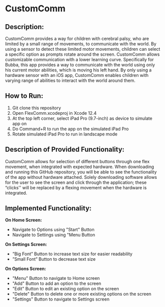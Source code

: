 # CustomComm

## Description:
CustomComm provides a way for children with cerebral palsy, who are limited by a small range of movements, to communicate with the world. By using a sensor to detect these limited motor movements, children can select a specific option as prompts rotate around the screen. CustomComm allows customizable communication with a lower learning curve. Specifically for Bubba, this app provides a way to communicate with the world using only his current motor abilities, which is moving his left hand. By only using a hardware sensor with an iOS app, CustomComm enables children with varying range of abilities to interact with the world around them. 

## How to Run: 
1. Git clone this repository
2. Open FlexComm.xcodeproj in Xcode 12.4
3. At the top left corner, select iPad Pro (9.7-inch) as device to simulate app on
4. Do Command+R to run the app on the simulated iPad Pro
5. Rotate simulated iPad Pro to run in landscape mode 

## Description  of Provided Functionality: 
CustomComm allows for selection of different buttons through one flex movement, when integrated with expected hardware. When downloading and running this GitHub repository, you will be able to see the functionality of the app without hardware attached.   Solely downloading software allows for the user to see the screen and click through the application; these “clicks'' will be replaced by a flexing movement when the hardware is integrated. 

## Implemented Functionality: 
**On Home Screen:**
- Navigate to Options using "Start" Button 
- Navigate to Settings using "Menu Button 

**On Settings Screen:**
- ”Big Font” Button to increase text size for easier readability 
- ”Small Font” Button to decrease text size 

**On Options Screen:**
- "Menu" Button to navigate to Home screen
- "Add" Button to add an option to the screen 
- "Edit" Button to edit an existing option on the screen 
- "Delete" Button to delete one or more existing options on the screen 
- "Settings" Button to navigate to Settings screen 
